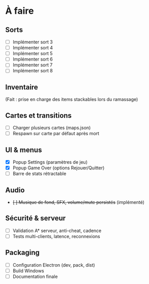 # À faire

## Sorts
- [ ] Implémenter sort 3
- [ ] Implémenter sort 4
- [ ] Implémenter sort 5
- [ ] Implémenter sort 6
- [ ] Implémenter sort 7
- [ ] Implémenter sort 8

## Inventaire
(Fait : prise en charge des items stackables lors du ramassage)

## Cartes et transitions
- [ ] Charger plusieurs cartes (maps.json)
- [ ] Respawn sur carte par défaut après mort

## UI & menus
- [x] Popup Settings (paramètres de jeu)
- [x] Popup Game Over (options Rejouer/Quitter)
- [ ] Barre de stats rétractable

## Audio
- ~~[ ] Musique de fond, SFX, volume/mute persistés~~ (implémenté)

## Sécurité & serveur
- [ ] Validation A* serveur, anti-cheat, cadence
- [ ] Tests multi-clients, latence, reconnexions

## Packaging
- [ ] Configuration Electron (dev, pack, dist)
- [ ] Build Windows
- [ ] Documentation finale